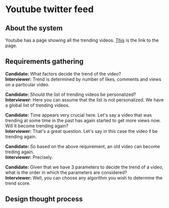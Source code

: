 
# Youtube twitter feed


## About the system

Youtube has a page showing all the trending videos. [This](https://www.youtube.com/feed/trending?bp=6gQJRkVleHBsb3Jl) is the link to the page.


## Requirements gathering

**Candidate:** What factors decide the trend of the video?  
**Interviewer:** Trend is determined by number of likes, comments and views on a particular video.  

**Candidate:** Should the list of trending videos be personalized?  
**Interviewer:** Here you can assume that the list is not personalized. We have a global list of trending videos.  

**Candidate:** Time appears very crucial here. Let's say a video that was trending at some time in the past has again started to get more views now. Will it become trending again?  
**Interviewer:** That's a great question. Let's say in this case the video ll be trending again.  

**Candidate:** So based on the above requirement, an old video can become treding again.  
**Interviewer:** Precisely.

**Candidate:** Given that we have 3 parameters to decide the trend of a video, what is the order in which the parameters are considered?  
**Interviewer:** Well, you can choose any algorithm you wish to determine the trend score.


## Design thought process

